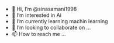 - 👋 Hi, I’m @sinasamani1998
- 👀 I’m interested in Ai
- 🌱 I’m currently learning machin learning
- 💞️ I’m looking to collaborate on ...
- 📫 How to reach me ...

<!---
sinasamani1998/sinasamani1998 is a ✨ special ✨ repository because its `README.md` (this file) appears on your GitHub profile.
You can click the Preview link to take a look at your changes.
--->
